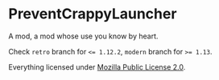 # PreventCrappyLauncher

A mod, a mod whose use you know by heart.

Check `retro` branch for `<= 1.12.2`, `modern` branch for `>= 1.13`.

Everything licensed under [Mozilla Public License 2.0](./LICENSE).
